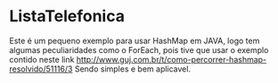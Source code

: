 # ListaTelefonica

Este é um pequeno exemplo para usar HashMap em JAVA, logo tem algumas peculiaridades como o ForEach, pois tive que usar o exemplo contido neste link http://www.guj.com.br/t/como-percorrer-hashmap-resolvido/51116/3
Sendo simples e bem aplicavel.
